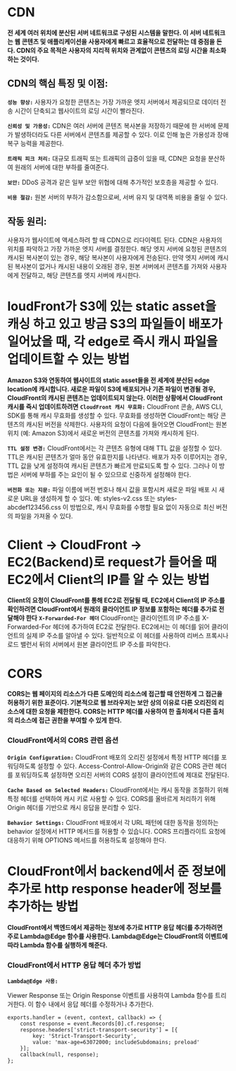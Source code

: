 # CDN
**전 세계 여러 위치에 분산된 서버 네트워크로 구성된 시스템을 말한다. 이 서버 네트워크는 웹 콘텐츠 및 애플리케이션을 사용자에게 빠르고 효율적으로 전달하는 데 중점을 돈다. CDN의 주요 목적은 사용자의 지리적 위치와 관계없이 콘텐츠의 로딩 시간을 최소화하는 것이다.**

## CDN의 핵심 특징 및 이점:

**```성능 향상:```** 사용자가 요청한 콘텐츠는 가장 가까운 엣지 서버에서 제공되므로 데이터 전송 시간이 단축되고 웹사이트의 로딩 시간이 빨라진다.

**```신뢰성 및 가용성:```** CDN은 여러 서버에 콘텐츠 복사본을 저장하기 때문에 한 서버에 문제가 발생하더라도 다른 서버에서 콘텐츠를 제공할 수 있다. 이로 인해 높은 가용성과 장애 복구 능력을 제공한다.

**```트래픽 피크 처리:```** 대규모 트래픽 또는 트래픽의 급증이 있을 때, CDN은 요청을 분산하여 원래의 서버에 대한 부하를 줄여준다.

**```보안:```** DDoS 공격과 같은 일부 보안 위협에 대해 추가적인 보호층을 제공할 수 있다.

**```비용 절감:```** 원본 서버의 부하가 감소함으로써, 서버 유지 및 대역폭 비용을 줄일 수 있다.

## 작동 원리:
사용자가 웹사이트에 액세스하려 할 때 CDN으로 리다이렉트 된다.
CDN은 사용자의 위치를 파악하고 가장 가까운 엣지 서버를 결정한다.
해당 엣지 서버에 요청된 콘텐츠의 캐시된 복사본이 있는 경우, 해당 복사본이 사용자에게 전송된다.
만약 엣지 서버에 캐시된 복사본이 없거나 캐시된 내용이 오래된 경우, 원본 서버에서 콘텐츠를 가져와 사용자에게 전달하고, 해당 콘텐츠를 엣지 서버에 캐시한다.

# loudFront가 S3에 있는 static asset을 캐싱 하고 있고 방금 S3의 파일들이 배포가 일어났을 때, 각 edge로 즉시 캐시 파일을 업데이트할 수 있는 방법
**Amazon S3와 연동하여 웹사이트의 static asset들을 전 세계에 분산된 edge location에 캐시합니다. 새로운 파일이 S3에 배포되거나 기존 파일이 변경될 경우, CloudFront의 캐시된 콘텐츠는 업데이트되지 않는다. 이러한 상황에서 CloudFront 캐시를 즉시 업데이트하려면**
**```CloudFront 캐시 무효화:```**
CloudFront 콘솔, AWS CLI, SDK를 통해 캐시 무효화를 생성할 수 있다.
무효화를 생성하면 CloudFront는 해당 콘텐츠의 캐시된 버전을 삭제한다.
사용자의 요청이 다음에 들어오면 CloudFront는 원본 위치 (예: Amazon S3)에서 새로운 버전의 콘텐츠를 가져와 캐시하게 된다.

**```TTL 설정 변경:```**
CloudFront에서는 각 콘텐츠 유형에 대해 TTL 값을 설정할 수 있다. TTL은 캐시된 콘텐츠가 얼마 동안 유효한지를 나타낸다.
배포가 자주 이루어지는 경우, TTL 값을 낮게 설정하여 캐시된 콘텐츠가 빠르게 만료되도록 할 수 있다. 그러나 이 방법은 서버에 부하를 주는 요인이 될 수 있으므로 신중하게 설정해야 한다.

**```버전화 또는 지문:```**
파일 이름에 버전 번호나 해시 값을 포함시켜 새로운 파일 배포 시 새로운 URL을 생성하게 할 수 있다.
예: styles-v2.css 또는 styles-abcdef123456.css
이 방법으로, 캐시 무효화를 수행할 필요 없이 자동으로 최신 버전의 파일을 가져올 수 있다.

# Client -> CloudFront -> EC2(Backend)로 request가 들어올 때 EC2에서 Client의 IP를 알 수 있는 방법
**Client의 요청이 CloudFront를 통해 EC2로 전달될 때, EC2에서 Client의 IP 주소를 확인하려면 CloudFront에서 원래의 클라이언트 IP 정보를 포함하는 헤더를 추가로 전달해야 한다**
**```X-Forwarded-For 헤더```**
    CloudFront는 클라이언트의 IP 주소를 X-Forwarded-For 헤더에 추가하여 EC2로 전달한다.
    EC2에서는 이 헤더를 읽어 클라이언트의 실제 IP 주소를 알아낼 수 있다.
    일반적으로 이 헤더를 사용하여 리버스 프록시나 로드 밸런서 뒤의 서버에서 원본 클라이언트 IP 주소를 파악한다.

# CORS
**CORS는 웹 페이지의 리소스가 다른 도메인의 리소스에 접근할 때 안전하게 그 접근을 허용하기 위한 표준이다. 기본적으로 웹 브라우저는 보안 상의 이유로 다른 오리진의 리소스에 대한 요청을 제한한다. CORS는 HTTP 헤더를 사용하여 한 출처에서 다른 출처의 리소스에 접근 권한을 부여할 수 있게 한다.**

### CloudFront에서의 CORS 관련 옵션

**```Origin Configuration:```**
        CloudFront 배포의 오리진 설정에서 특정 HTTP 헤더를 포워딩하도록 설정할 수 있다. Access-Control-Allow-Origin와 같은 CORS 관련 헤더를 포워딩하도록 설정하면 오리진 서버의 CORS 설정이 클라이언트에 제대로 전달된다.

**```Cache Based on Selected Headers:```**
        CloudFront에서는 캐시 동작을 조절하기 위해 특정 헤더를 선택하여 캐시 키로 사용할 수 있다. CORS를 올바르게 처리하기 위해 Origin 헤더를 기반으로 캐시 응답을 분리할 수 있다.

**```Behavior Settings:```**
        CloudFront 배포에서 각 URL 패턴에 대한 동작을 정의하는 behavior 설정에서 HTTP 메서드를 허용할 수 있습니다. CORS 프리플라이트 요청에 대응하기 위해 OPTIONS 메서드를 허용하도록 설정해야 한다.

# CloudFront에서 backend에서 준 정보에 추가로 http response header에 정보를 추가하는 방법
**CloudFront에서 백엔드에서 제공하는 정보에 추가로 HTTP 응답 헤더를 추가하려면 주로 Lambda@Edge 함수를 사용한다. Lambda@Edge는 CloudFront의 이벤트에 따라 Lambda 함수를 실행하게 해준다.**
### CloudFront에서 HTTP 응답 헤더 추가 방법
**```Lambda@Edge 사용:```**

Viewer Response 또는 Origin Response 이벤트를 사용하여 Lambda 함수를 트리거한다.
이 함수 내에서 응답 헤더를 수정하거나 추가한다.
```
exports.handler = (event, context, callback) => {
    const response = event.Records[0].cf.response;
    response.headers['strict-transport-security'] = [{
        key: 'Strict-Transport-Security',
        value: 'max-age=63072000; includeSubdomains; preload'
    }];
    callback(null, response);
};
```
